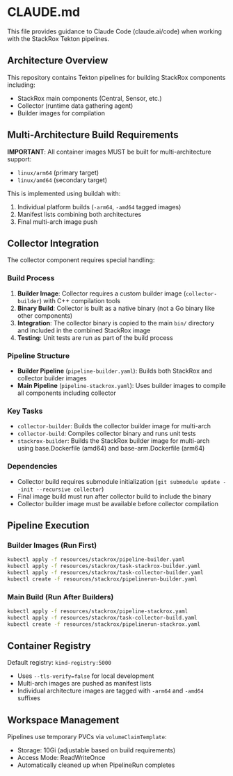 # CLAUDE.md

This file provides guidance to Claude Code (claude.ai/code) when working with the StackRox Tekton pipelines.

## Architecture Overview

This repository contains Tekton pipelines for building StackRox components including:
- StackRox main components (Central, Sensor, etc.)
- Collector (runtime data gathering agent)
- Builder images for compilation

## Multi-Architecture Build Requirements

**IMPORTANT**: All container images MUST be built for multi-architecture support:
- `linux/arm64` (primary target)
- `linux/amd64` (secondary target)

This is implemented using buildah with:
1. Individual platform builds (`-arm64`, `-amd64` tagged images)
2. Manifest lists combining both architectures
3. Final multi-arch image push

## Collector Integration

The collector component requires special handling:

### Build Process
1. **Builder Image**: Collector requires a custom builder image (`collector-builder`) with C++ compilation tools
2. **Binary Build**: Collector is built as a native binary (not a Go binary like other components)
3. **Integration**: The collector binary is copied to the main `bin/` directory and included in the combined StackRox image
4. **Testing**: Unit tests are run as part of the build process

### Pipeline Structure
- **Builder Pipeline** (`pipeline-builder.yaml`): Builds both StackRox and collector builder images
- **Main Pipeline** (`pipeline-stackrox.yaml`): Uses builder images to compile all components including collector

### Key Tasks
- `collector-builder`: Builds the collector builder image for multi-arch
- `collector-build`: Compiles collector binary and runs unit tests
- `stackrox-builder`: Builds the StackRox builder image for multi-arch using base.Dockerfile (amd64) and base-arm.Dockerfile (arm64)

### Dependencies
- Collector build requires submodule initialization (`git submodule update --init --recursive collector`)
- Final image build must run after collector build to include the binary
- Collector builder image must be available before collector compilation

## Pipeline Execution

### Builder Images (Run First)
```bash
kubectl apply -f resources/stackrox/pipeline-builder.yaml
kubectl apply -f resources/stackrox/task-stackrox-builder.yaml
kubectl apply -f resources/stackrox/task-collector-builder.yaml
kubectl create -f resources/stackrox/pipelinerun-builder.yaml
```

### Main Build (Run After Builders)
```bash
kubectl apply -f resources/stackrox/pipeline-stackrox.yaml
kubectl apply -f resources/stackrox/task-collector-build.yaml
kubectl create -f resources/stackrox/pipelinerun-stackrox.yaml
```

## Container Registry

Default registry: `kind-registry:5000`
- Uses `--tls-verify=false` for local development
- Multi-arch images are pushed as manifest lists
- Individual architecture images are tagged with `-arm64` and `-amd64` suffixes

## Workspace Management

Pipelines use temporary PVCs via `volumeClaimTemplate`:
- Storage: 10Gi (adjustable based on build requirements)
- Access Mode: ReadWriteOnce
- Automatically cleaned up when PipelineRun completes